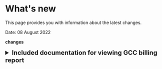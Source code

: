 # What's new

This page provides you with information about the latest changes.
<!--
- latest changes
- announcements
- known issues
- bug fixes
- deprecated functionalities-->

Date: 08 August 2022

**changes**

<details>
<summary style="font-size:20px;font-weight:bold">
Included documentation for viewing GCC billing report</summary>
[Billing report documentation](../billing-report-docs/overview-billing-report) is now available for agencies to verify if their CSP costs incurred matches with their cloud service usage.
</details>
